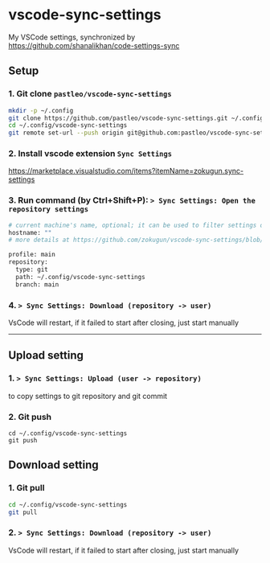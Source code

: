 # vscode-sync-settings

My VSCode settings, synchronized by https://github.com/shanalikhan/code-settings-sync

## Setup

### 1. Git clone `pastleo/vscode-sync-settings`

```sh
mkdir -p ~/.config
git clone https://github.com/pastleo/vscode-sync-settings.git ~/.config/vscode-sync-settings
cd ~/.config/vscode-sync-settings
git remote set-url --push origin git@github.com:pastleo/vscode-sync-settings.git
```

### 2. Install vscode extension `Sync Settings`

https://marketplace.visualstudio.com/items?itemName=zokugun.sync-settings

### 3. Run command (by Ctrl+Shift+P): `> Sync Settings: Open the repository settings`

```sh
# current machine's name, optional; it can be used to filter settings or in the commit message
hostname: ""
# more details at https://github.com/zokugun/vscode-sync-settings/blob/master/docs/hostname.md

profile: main
repository:
  type: git
  path: ~/.config/vscode-sync-settings
  branch: main
```

### 4. `> Sync Settings: Download (repository -> user)`

VsCode will restart, if it failed to start after closing, just start manually

---

## Upload setting

### 1. `> Sync Settings: Upload (user -> repository)`

to copy settings to git repository and git commit

### 2. Git push

```
cd ~/.config/vscode-sync-settings
git push
```

## Download setting

### 1. Git pull

```sh
cd ~/.config/vscode-sync-settings
git pull
```

### 2. `> Sync Settings: Download (repository -> user)`

VsCode will restart, if it failed to start after closing, just start manually
